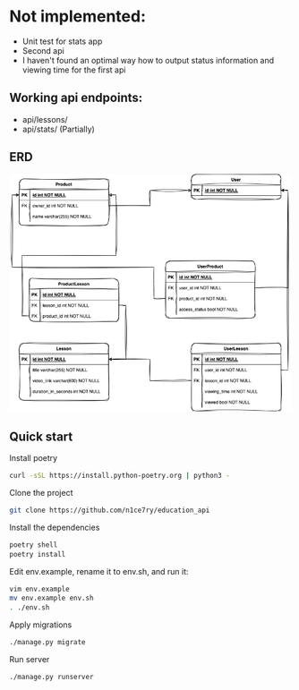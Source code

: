 # Not implemented:
 * Unit test for stats app
 * Second api
 * I haven't found an optimal way how to output status information and viewing time for the first api

## Working api endpoints:
 * api/lessons/
 * api/stats/ (Partially)

## ERD
![alt text](docs/images/education_erd.png)

## Quick start

Install poetry
```bash
curl -sSL https://install.python-poetry.org | python3 -
```

Clone the project
```bash
git clone https://github.com/n1ce7ry/education_api
```

Install the dependencies
```bash
poetry shell
poetry install
```

Edit env.example, rename it to env.sh, and run it:
```bash
vim env.example
mv env.example env.sh
. ./env.sh
```

Apply migrations
```bash
./manage.py migrate
```

Run server 
```bash
./manage.py runserver
```




